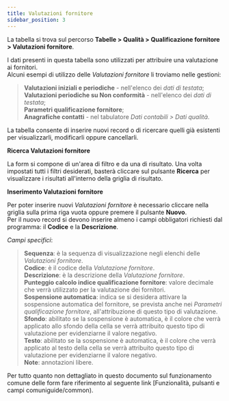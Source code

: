 ```yaml
---
title: Valutazioni fornitore
sidebar_position: 3
---
```


La tabella si trova sul percorso **Tabelle > Qualità > Qualificazione fornitore > Valutazioni fornitore**.

I dati presenti in questa tabella sono utilizzati per attribuire una valutazione ai fornitori.   
Alcuni esempi di utilizzo delle *Valutazioni fornitore* li troviamo nelle gestioni:
> **Valutazioni iniziali e periodiche** - nell'elenco dei *dati di testata*;   
> **Valutazioni periodiche su Non conformità** - nell'elenco dei *dati di testata*;   
> **Parametri qualificazione fornitore**;   
> **Anagrafiche contatti** - nel tabulatore *Dati contabili > Dati qualità*.   

La tabella consente di inserire nuovi record o di ricercare quelli già esistenti per visualizzarli, modificarli oppure cancellarli.

**Ricerca Valutazioni fornitore**

La form si compone di un'area di filtro e da una di risultato. Una volta impostati tutti i filtri desiderati, basterà cliccare sul pulsante **Ricerca** per visualizzare i risultati all'interno della griglia di risultato.

**Inserimento Valutazioni fornitore**

Per poter inserire nuovi *Valutazioni fornitore* è necessario cliccare nella griglia sulla prima riga vuota oppure premere il pulsante **Nuovo**.   
Per il nuovo record si devono inserire almeno i campi obbligatori richiesti dal programma: il **Codice** e la **Descrizione**.

*Campi specifici*: 

> **Sequenza**: è la sequenza di visualizzazione negli elenchi delle *Valutazioni fornitore*.   
> **Codice**: è il codice della *Valutazione fornitore*.   
> **Descrizione**: è la descrizione della *Valutazione fornitore*.   
> **Punteggio calcolo indice qualificazione fornitore**: valore decimale che verrà utilizzato per la valutazione dei fornitori.   
> **Sospensione automatica**: indica se si desidera attivare la sospensione automatica del fornitore, se prevista anche nei *Parametri qualificazione fornitore*, all'attribuzione di questo tipo di valutazione.   
> **Sfondo**: abilitato se la sospensione è automatica, è il colore che verrà applicato allo sfondo della cella se verrà attribuito questo tipo di valutazione per evidenziarne il valore negativo.   
> **Testo**: abilitato se la sospensione è automatica, è il colore che verrà applicato al testo della cella se verrà attribuito questo tipo di valutazione per evidenziarne il valore negativo.   
> **Note**: annotazioni libere.

Per tutto quanto non dettagliato in questo documento sul funzionamento comune delle form fare riferimento al seguente link [Funzionalità, pulsanti e campi comuniguide/common).